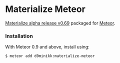 Materialize Meteor
=============

[Materialize alpha release v0.69](http://materializecss.com/) packaged for [Meteor](http://meteor.com).


### Installation

With Meteor 0.9 and above, install using:

```sh
$ meteor add d0minikk:materialize-meteor
```
